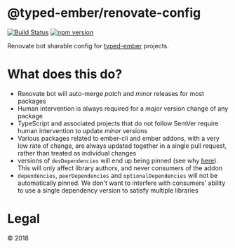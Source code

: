 # @typed-ember/renovate-config

[![Build Status](https://travis-ci.org/typed-ember/renovate-config.svg?branch=master)](https://travis-ci.org/typed-ember/renovate-config)
[![npm version](https://badge.fury.io/js/typed-ember/renovate-config.svg)](https://www.npmjs.com/package/@typed-ember/renovate-config)

Renovate bot sharable config for [typed-ember](https://github.com/typed-ember/) projects.

# What does this do?

- Renovate bot will auto-merge _patch_ and _minor_ releases for most packages
- Human intervention is always required for a _major_ version change of any package
- TypeScript and associated projects that do not follow SemVer require human intervention to update _minor_ versions
- Various packages related to ember-cli and ember addons, with a very low rate of change, are always updated together in a single pull request, rather than treated as individual changes
- versions of `devDependencies` will end up being pinned (see why [here](https://renovatebot.com/docs/dependency-pinning/)). This will only affect library authors, and never consumers of the addon
- `dependencies`, `peerDependencies` and `optionalDependencies` will not be automatically pinned. We don't want to interfere with consumers' ability to use a single dependency version to satisfy multiple libraries

# Legal

&copy; 2018
